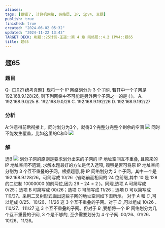 ```yaml
---
aliases: 
tags: [做错了, 计算机网络, 网络层, IP, ipv4, 真题]
publish: true
finished: true
created: "2024-06-02 05:32"
updated: "2024-11-22 13:43"
TARGET DECK: 刷题::25计网-王道::第 4 章 网络层::4.2 IPV4::题65
title: 题65
---
```


## 题65
### 题目
Q:【2021 统考真题】现将一个 IP 网络划分为 3 个子网, 若其中一个子网是192.168.9.128/26, 则下列网络中不可能是另外两个子网之一的是 ( )。
A. 192.168.9.0/25 B. 192.168.9.0/26
C. 192.168.9.192/26 D. 192.168.9.192/27
### 分析
A:注意得前后衔接上，同时划分为3个，就得3个完整分完整个剩余的空间
![](https://img.hwenyi.live/202407052107686.webp)
同时不能发生覆盖，比如这里的C和D
![](https://img.hwenyi.live/202406021524375.webp)
### 解
选B
![](https://img.hwenyi.live/202411222141645.webp)
划分子网的原则是要求划分出来的子网的 IP 地址空间互不重叠, 且原来的 IP 地址空间不遗漏, 求解本题最好的方法是代入选项, 观察是否可将原 IP 地址空间分割为 3 个互不重叠的子网。根据题意,将 IP 网络划分为 3 个子网。其中一个是 192.168.9.128/26。可简写成 10/26（省略前面相同的 24 位前缀,其中 10 是 128 的二进制 10000000 的前两位,因为 ${26} - {24} = 2$ )。同理,选项 A 可简写成 0/25；选项 B 可简写成 00/26；选项 C 可简写成 11/26；选项 D 可以简写成 110/27。采用二叉树形式画出这些子网的地址空间如下图所示。
对于 $A$ 和 $C$ ,可以组成 $0/{25}、{10}/{26}、{11}/{26}$ 这 3 个互不重叠的子网。对于 $D$ ,可以组成 ${10}/{26}$ 、 ${110}/{27}、{111}/{27}$ 这 3 个互不重叠的子网。但对于 $B$ ,要想将一个 IP 网络划分为几个互不重叠的子网, 3 个是不够的, 至少需要划分为 4 个子网: 00/26、01/26、10/26、11/26。

